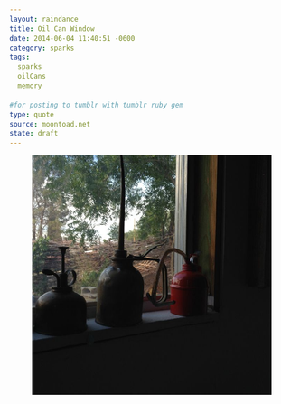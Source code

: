 ```yaml
---
layout: raindance 
title: Oil Can Window
date: 2014-06-04 11:40:51 -0600
category: sparks
tags:
  sparks
  oilCans
  memory

#for posting to tumblr with tumblr ruby gem
type: quote
source: moontoad.net 
state: draft
---
```


<figure>
  <img src="/grfx/sparks/oilCanWindow.jpg" alt="Antique oil cans sitting on a window sill" title="Oil Can Window" />
</figure>
